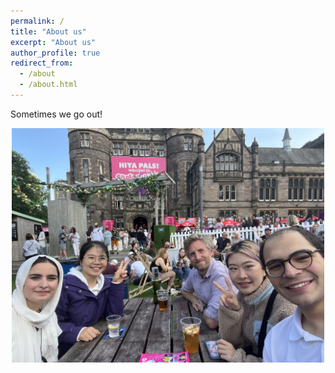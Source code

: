 ```yaml
---
permalink: /
title: "About us"
excerpt: "About us"
author_profile: true
redirect_from: 
  - /about
  - /about.html
---
```


Sometimes we go out! 

<div style="text-align: center;">
<img src="/images/bristo_square2_Aug2023.png" alt="drawing" width="500"/>
</div>
